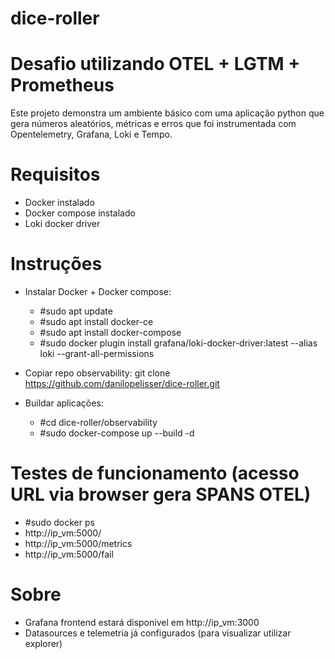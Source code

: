 # dice-roller
 # Desafio utilizando OTEL + LGTM + Prometheus
Este projeto demonstra um ambiente básico com uma aplicação python que gera números aleatórios, métricas e erros que foi instrumentada com Opentelemetry, Grafana, Loki e Tempo.

# Requisitos
- Docker instalado
- Docker compose instalado
- Loki docker driver

# Instruções
- Instalar Docker + Docker compose:
    - #sudo apt update 
    - #sudo apt install docker-ce  
    - #sudo apt install docker-compose
    - #sudo docker plugin install grafana/loki-docker-driver:latest --alias loki --grant-all-permissions

- Copiar repo observability:
  git clone https://github.com/danilopelisser/dice-roller.git

- Buildar aplicações:
  - #cd dice-roller/observability
  - #sudo docker-compose up --build -d 

# Testes de funcionamento (acesso URL via browser gera SPANS OTEL)
 - #sudo docker ps
 - http://ip_vm:5000/
 - http://ip_vm:5000/metrics
 - http://ip_vm:5000/fail

# Sobre
- Grafana frontend estará disponivel em http://ip_vm:3000
- Datasources e telemetria já configurados (para visualizar utilizar explorer)
  
